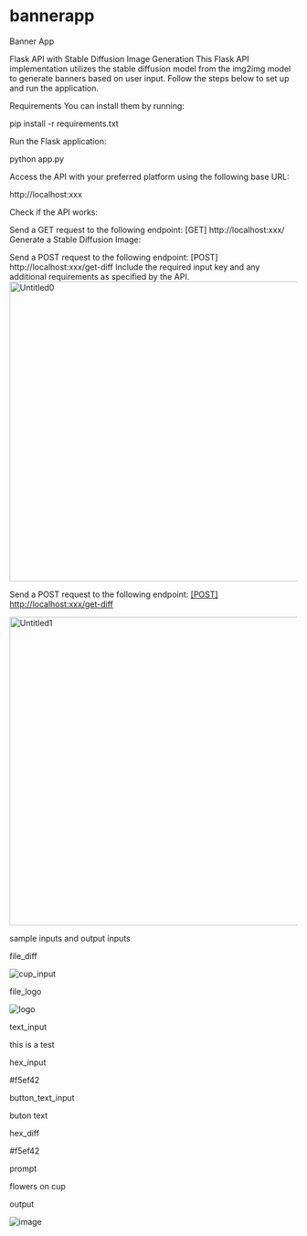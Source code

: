 # bannerapp
Banner App

Flask API with Stable Diffusion Image Generation
This Flask API implementation utilizes the stable diffusion model from the img2img model to generate banners based on user input. Follow the steps below to set up and run the application.

Requirements
You can install them by running:

pip install -r requirements.txt

Run the Flask application:

python app.py

Access the API with your preferred platform using the following base URL:

http://localhost:xxx

Check if the API works:

Send a GET request to the following endpoint:
[GET] http://localhost:xxx/
Generate a Stable Diffusion Image:

Send a POST request to the following endpoint:
[POST] http://localhost:xxx/get-diff
Include the required input key and any additional requirements as specified by the API.
<img width="525" alt="Untitled0" src="https://github.com/iamsmblc/bannerapp/assets/70532406/ae1b6e0f-df1e-42e3-a098-8d100beef0a2">


Send a POST request to the following endpoint:
[[POST] http://localhost:xxx/get-diff](http://localhost:xxx:/get-result)

<img width="540" alt="Untitled1" src="https://github.com/iamsmblc/bannerapp/assets/70532406/cbad9b0e-785b-4076-bd32-91bca68c9103">


sample inputs and output
inputs

file_diff


![cup_input](https://github.com/iamsmblc/bannerapp/assets/70532406/440680ac-022f-4dc5-b907-bed172c7f5a9)

file_logo


![logo](https://github.com/iamsmblc/bannerapp/assets/70532406/0ab7fce2-beb9-48f9-adb6-4a5f27bea89d)

text_input


this is a test

hex_input


#f5ef42

button_text_input


buton text

hex_diff


#f5ef42

prompt


flowers on cup

output

![image](https://github.com/iamsmblc/bannerapp/assets/70532406/6ad3aba3-92be-4e53-9124-f38b5a8bf836)

